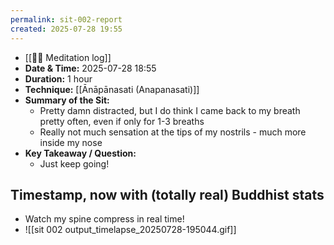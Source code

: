 ```yaml
---
permalink: sit-002-report
created: 2025-07-28 19:55
---
```

-  [[🧘‍♂️ Meditation log]]
- **Date & Time:** 2025-07-28 18:55
- **Duration:** 1 hour
- **Technique:** [[Ānāpānasati (Anapanasati)]]
- **Summary of the Sit:** 
    - Pretty damn distracted, but I do think I came back to my breath pretty often, even if only for 1-3 breaths
    - Really not much sensation at the tips of my nostrils - much more inside my nose
- **Key Takeaway / Question:** 
    - Just keep going! 
## Timestamp, now with (totally real) Buddhist stats
- Watch my spine compress in real time!
- ![[sit 002 output_timelapse_20250728-195044.gif]]